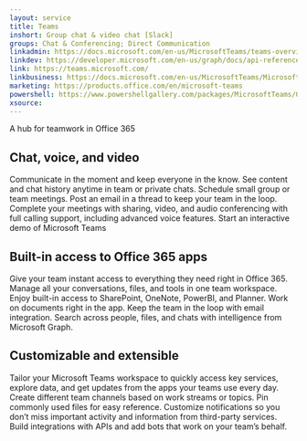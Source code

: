 ```yaml
---
layout: service
title: Teams
inshort: Group chat & video chat [Slack]
groups: Chat & Conferencing; Direct Communication
linkadmin: https://docs.microsoft.com/en-us/MicrosoftTeams/teams-overview
linkdev: https://developer.microsoft.com/en-us/graph/docs/api-reference/beta/resources/teams_api_overview
link: https://teams.microsoft.com/
linkbusiness: https://docs.microsoft.com/en-us/MicrosoftTeams/Microsoft-Teams
marketing: https://products.office.com/en/microsoft-teams     
powershell: https://www.powershellgallery.com/packages/MicrosoftTeams/0.9.0
xsource: 
--- 
```


A hub for teamwork in Office 365 

## Chat, voice, and video
Communicate in the moment and keep everyone in the know. See content and chat history anytime in team or private chats. Schedule small group or team meetings. Post an email in a thread to keep your team in the loop. Complete your meetings with sharing, video, and audio conferencing with full calling support, including advanced voice features. 
Start an interactive demo of Microsoft Teams 

## Built-in access to Office 365 apps
Give your team instant access to everything they need right in Office 365. Manage all your conversations, files, and tools in one team workspace. Enjoy built-in access to SharePoint, OneNote, PowerBI, and Planner. Work on documents right in the app. Keep the team in the loop with email integration. Search across people, files, and chats with intelligence from Microsoft Graph. 

## Customizable and extensible
Tailor your Microsoft Teams workspace to quickly access key services, explore data, and get updates from the apps your teams use every day. Create different team channels based on work streams or topics. Pin commonly used files for easy reference. Customize notifications so you don’t miss important activity and information from third-party services. Build integrations with APIs and add bots that work on your team’s behalf. 




